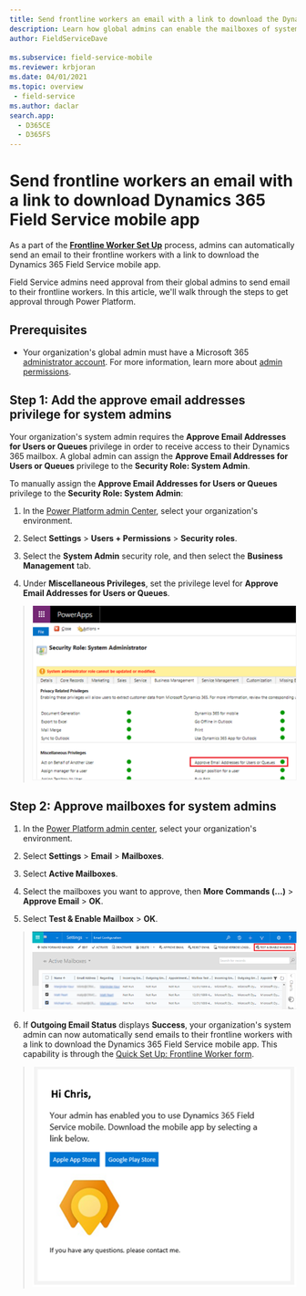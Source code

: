 ```yaml
---
title: Send frontline workers an email with a link to download the Dynamics 365 Field Service mobile app 
description: Learn how global admins can enable the mailboxes of system admins to send emails to their frontline workers in Dynamics 365 Field Service
author: FieldServiceDave

ms.subservice: field-service-mobile
ms.reviewer: krbjoran
ms.date: 04/01/2021
ms.topic: overview
 - field-service
ms.author: daclar
search.app:
  - D365CE
  - D365FS
---
```


# Send frontline workers an email with a link to download Dynamics 365 Field Service mobile app

As a part of the [**Frontline Worker Set Up**](frontline-worker-set-up.md) process, admins can automatically send an email to their frontline workers with a link to download the Dynamics 365 Field Service mobile app. 

Field Service admins need approval from their global admins to send email to their frontline workers. In this article, we'll walk through the steps to get approval through Power Platform.

## Prerequisites 

- Your organization's global admin must have a Microsoft 365 [administrator account](https://www.microsoft.com/microsoft-365/business/office-365-administration?rtc=1). For more information, learn more about [admin permissions](/microsoft-365/admin/add-users/about-admin-roles?view=o365-worldwide&preserve-view=true).


## Step 1: Add the approve email addresses privilege for system admins

Your organization's system admin requires the **Approve Email Addresses for Users or Queues** privilege in order to receive access to their Dynamics 365 mailbox. A global admin can assign the **Approve Email Addresses for Users or Queues** privilege to the **Security Role: System Admin**. 

To manually assign the **Approve Email Addresses for Users or Queues** privilege to the **Security Role: System Admin**:

1. In the [Power Platform admin Center](https://admin.powerplatform.com), select your organization's environment.

2. Select **Settings** > **Users + Permissions** > **Security roles**.

3. Select the **System Admin** security role, and then select the **Business Management** tab.

4. Under **Miscellaneous Privileges**, set the privilege level for **Approve Email Addresses for Users or Queues**.

> ![Screenshot of adding approve email addresses in Power Platrform admin center.](./media/add_email_privileges_security_role.PNG)

## Step 2: Approve mailboxes for system admins

1. In the [Power Platform admin center](https://admin.powerplatform.com), select your organization's environment.

2. Select **Settings** > **Email** > **Mailboxes**.

3. Select **Active Mailboxes**.

4. Select the mailboxes you want to approve, then **More Commands (…)** > **Approve Email** > **OK**.

5. Select **Test & Enable Mailbox** > **OK**.

> ![Screenshot of testing mailbox configuration in Power Platform admin center.](./media/test_mailbox_config.PNG)

6. If **Outgoing Email Status** displays **Success**, your organization's system admin can now automatically send emails to their frontline workers with a link to download the Dynamics 365 Field Service mobile app. This capability is through the [Quick Set Up: Frontline Worker form](frontline-worker-set-up.md).

> ![Screenshot of the frontline worker email template in Field Service.](./media/mailbox_template.PNG)
